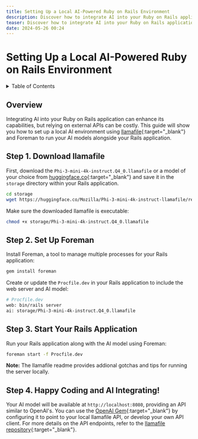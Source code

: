 ```yaml
---
title: Setting Up a Local AI-Powered Ruby on Rails Environment
description: Discover how to integrate AI into your Ruby on Rails application without the need for expensive API calls.
teaser: Discover how to integrate AI into your Ruby on Rails application without the need for expensive API calls. This guide walks you through setting up a local environment using Foreman and llamafile.
date: 2024-05-26 00:24
---
```


# Setting Up a Local AI-Powered Ruby on Rails Environment

<details class='italic'><summary>Table of Contents</summary><aside markdown="1">
* seed list
{:toc}
</aside></details>

## Overview


Integrating AI into your Ruby on Rails application can enhance its capabilities, but relying on external APIs can be costly. This guide will show you how to set up a local AI environment using [llamafile](https://llamafile.ai/){:target="_blank"} and Foreman to run your AI models alongside your Rails application.


## Step 1. Download llamafile

First, download the `Phi-3-mini-4k-instruct.Q4_0.llamafile` or a model of your choice from [huggingface.co](https://huggingface.co/Mozilla/Phi-3-mini-4k-instruct-llamafile/tree/main){:target="_blank"} and save it in the `storage` directory within your Rails application.

```sh
cd storage
wget https://huggingface.co/Mozilla/Phi-3-mini-4k-instruct-llamafile/resolve/main/Phi-3-mini-4k-instruct.Q4_0.llamafile?download=true
```

Make sure the downloaded llamafile is executable:

```sh
chmod +x storage/Phi-3-mini-4k-instruct.Q4_0.llamafile
```

## Step 2. Set Up Foreman

Install Foreman, a tool to manage multiple processes for your Rails application:

```sh
gem install foreman
```

Create or update the `Procfile.dev` in your Rails application to include the web server and AI model:

```sh
# Procfile.dev
web: bin/rails server
ai: storage/Phi-3-mini-4k-instruct.Q4_0.llamafile
```

## Step 3. Start Your Rails Application

Run your Rails application along with the AI model using Foreman:

```sh
foreman start -f Procfile.dev
```

**Note:** The llamafile readme provides addional gotchas and tips for running the server locally.

## Step 4. Happy Coding and AI Integrating!

Your AI model will be available at `http://localhost:8080`, providing an API similar to OpenAI's. You can use the [OpenAI Gem](https://github.com/alexrudall/ruby-openai){:target="_blank"} by configuring it to point to your local llamafile API, or develop your own API client.
For more details on the API endpoints, refer to the [llamafile repository](https://github.com/Mozilla-Ocho/llamafile/blob/main/llama.cpp/server/README.md#api-endpoints){:target="_blank"}.

